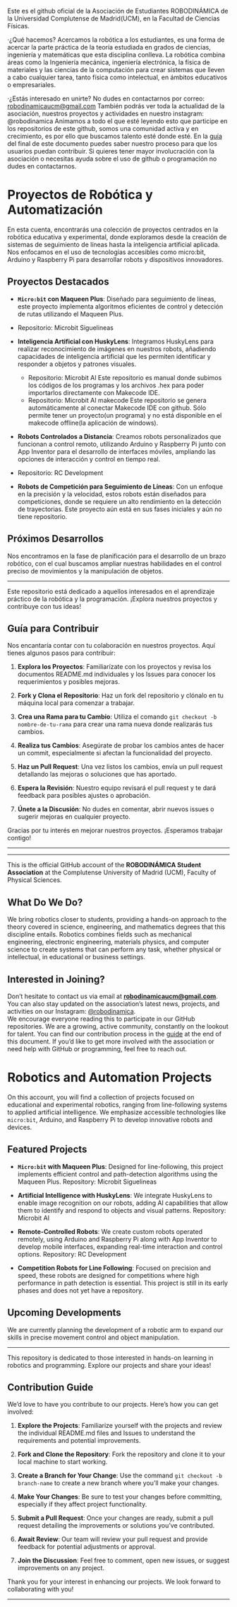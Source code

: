 Este es el github oficial de la Asociación de Estudiantes ROBODINÁMICA de la Universidad Complutense de Madrid(UCM), en la Facultad de Ciencias Físicas.

·¿Qué hacemos?
Acercamos la robótica a los estudiantes, es una forma de acercar la parte práctica de la teoría estudiada en grados de ciencias, ingeniería y matemáticas que esta disciplina conlleva. 
La robótica combina áreas como la Ingeniería mecánica, ingeniería electrónica, la física de materiales y las ciencias de la computación para crear sistemas que lleven 
a cabo cualquier tarea, tanto física como intelectual, en ámbitos educativos o empresariales.

·¿Estás interesado en unirte?
No dudes en contactarnos por correo: robodinamicaucm@gmail.com
También podrás ver toda la actualidad de la asociación, nuestros proyectos y actividades en nuestro instagram: @robodinamica
Animamos a todo el que esté leyendo esto que participe en los repositorios de este github, somos una comunidad activa y en crecimiento, es por ello 
que buscamos talento esté donde esté. En la [guía](#guía-para-contribuir) del final de este documento puedes saber nuestro proceso para que los usuarios puedan contribuir. Si quieres tener mayor involucración con la asociación o necesitas ayuda sobre el uso de github o programación no dudes en contactarnos.


# Proyectos de Robótica y Automatización

En esta cuenta, encontrarás una colección de proyectos centrados en la robótica educativa y experimental, donde exploramos desde la creación de sistemas de seguimiento de líneas hasta la inteligencia artificial aplicada. Nos enfocamos en el uso de tecnologías accesibles como micro:bit, Arduino y Raspberry Pi para desarrollar robots y dispositivos innovadores.

## Proyectos Destacados

- **`Micro:bit` con Maqueen Plus**: Diseñado para seguimiento de líneas, este proyecto implementa algoritmos eficientes de control y detección de rutas utilizando el Maqueen Plus.
-  Repositorio: Microbit Siguelineas
  
- **Inteligencia Artificial con HuskyLens**: Integramos HuskyLens para realizar reconocimiento de imágenes en nuestros robots, añadiendo capacidades de inteligencia artificial que les permiten identificar y responder a objetos y patrones visuales.
  - Repositorio: Microbit AI
    Este repositorio es manual donde subimos los códigos de los programas y los archivos .hex para poder importarlos directamente con Makecode IDE. 
  - Repositorio: Microbit AI makecode
    Este repositorio se genera automáticamente al conectar Makecode IDE con github. Sólo permite tener un proyecto(un programa) y no está disponible en el makecode offline(la aplicación de windows).
  

- **Robots Controlados a Distancia**: Creamos robots personalizados que funcionan a control remoto, utilizando Arduino y Raspberry Pi junto con App Inventor para el desarrollo de interfaces móviles, ampliando las opciones de interacción y control en tiempo real.
- Repositorio: RC Development

- **Robots de Competición para Seguimiento de Líneas**: Con un enfoque en la precisión y la velocidad, estos robots están diseñados para competiciones, donde se requiere un alto rendimiento en la detección de trayectorias. Este proyecto aún está en sus fases iniciales y aún no tiene repositorio.

## Próximos Desarrollos

Nos encontramos en la fase de planificación para el desarrollo de un brazo robótico, con el cual buscamos ampliar nuestras habilidades en el control preciso de movimientos y la manipulación de objetos.

---

Este repositorio está dedicado a aquellos interesados en el aprendizaje práctico de la robótica y la programación. ¡Explora nuestros proyectos y contribuye con tus ideas!



## Guía para Contribuir

Nos encantaría contar con tu colaboración en nuestros proyectos. Aquí tienes algunos pasos para contribuir:

1. **Explora los Proyectos**: Familiarízate con los proyectos y revisa los documentos README.md individuales y los Issues para conocer los requerimientos y posibles mejoras.

2. **Fork y Clona el Repositorio**: Haz un fork del repositorio y clónalo en tu máquina local para comenzar a trabajar.

3. **Crea una Rama para tu Cambio**: Utiliza el comando `git checkout -b nombre-de-tu-rama` para crear una rama nueva donde realizarás tus cambios.

4. **Realiza tus Cambios**: Asegúrate de probar los cambios antes de hacer un commit, especialmente si afectan la funcionalidad del proyecto.

5. **Haz un Pull Request**: Una vez listos los cambios, envía un pull request detallando las mejoras o soluciones que has aportado.

6. **Espera la Revisión**: Nuestro equipo revisará el pull request y te dará feedback para posibles ajustes o aprobación.

7. **Únete a la Discusión**: No dudes en comentar, abrir nuevos issues o sugerir mejoras en cualquier proyecto.

Gracias por tu interés en mejorar nuestros proyectos. ¡Esperamos trabajar contigo!

---




---

This is the official GitHub account of the **ROBODINÁMICA Student Association** at the Complutense University of Madrid (UCM), Faculty of Physical Sciences.

## What Do We Do?
We bring robotics closer to students, providing a hands-on approach to the theory covered in science, engineering, and mathematics degrees that this discipline entails. Robotics combines fields such as mechanical engineering, electronic engineering, materials physics, and computer science to create systems that can perform any task, whether physical or intellectual, in educational or business settings.

## Interested in Joining?
Don’t hesitate to contact us via email at **robodinamicaucm@gmail.com**. You can also stay updated on the association’s latest news, projects, and activities on our Instagram: [@robodinamica](https://www.instagram.com/robodinamica).  
We encourage everyone reading this to participate in our GitHub repositories. We are a growing, active community, constantly on the lookout for talent. You can find our contribution process in the [guide](#contribution-guide) at the end of this document. If you’d like to get more involved with the association or need help with GitHub or programming, feel free to reach out.

# Robotics and Automation Projects

On this account, you will find a collection of projects focused on educational and experimental robotics, ranging from line-following systems to applied artificial intelligence. We emphasize accessible technologies like `micro:bit`, Arduino, and Raspberry Pi to develop innovative robots and devices.

## Featured Projects

- **`Micro:bit` with Maqueen Plus**: Designed for line-following, this project implements efficient control and path-detection algorithms using the Maqueen Plus. Repository: Microbit Siguelineas
  
- **Artificial Intelligence with HuskyLens**: We integrate HuskyLens to enable image recognition on our robots, adding AI capabilities that allow them to identify and respond to objects and visual patterns. Repository: Microbit AI

- **Remote-Controlled Robots**: We create custom robots operated remotely, using Arduino and Raspberry Pi along with App Inventor to develop mobile interfaces, expanding real-time interaction and control options. Repository: RC Development

- **Competition Robots for Line Following**: Focused on precision and speed, these robots are designed for competitions where high performance in path detection is essential. This project is still in its early phases and does not yet have a repository.

## Upcoming Developments

We are currently planning the development of a robotic arm to expand our skills in precise movement control and object manipulation.

---

This repository is dedicated to those interested in hands-on learning in robotics and programming. Explore our projects and share your ideas!

## Contribution Guide

We’d love to have you contribute to our projects. Here’s how you can get involved:

1. **Explore the Projects**: Familiarize yourself with the projects and review the individual README.md files and Issues to understand the requirements and potential improvements.

2. **Fork and Clone the Repository**: Fork the repository and clone it to your local machine to start working.

3. **Create a Branch for Your Change**: Use the command `git checkout -b branch-name` to create a new branch where you’ll make your changes.

4. **Make Your Changes**: Be sure to test your changes before committing, especially if they affect project functionality.

5. **Submit a Pull Request**: Once your changes are ready, submit a pull request detailing the improvements or solutions you’ve contributed.

6. **Await Review**: Our team will review your pull request and provide feedback for potential adjustments or approval.

7. **Join the Discussion**: Feel free to comment, open new issues, or suggest improvements on any project.

Thank you for your interest in enhancing our projects. We look forward to collaborating with you!

---
